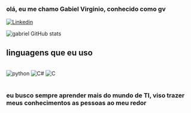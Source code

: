 
### olá, eu me chamo Gabiel Virginio, conhecido como gv

[![Linkedin](https://img.shields.io/badge/LinkedIn-0077B5?style=for-the-badge&logo=linkedin&logoColor=white)](https://www.linkedin.com/in/gabriel-virginio-8819a5318/)

![gabriel GitHub stats](https://github-readme-stats.vercel.app/api?username=gv64&show_icons=true&theme=dark)

## linguagens que eu uso

<div style="display: inline_block"><br/>
 <img aling="center" alt="python" src="https://img.shields.io/badge/Python-3776AB?style=for-the-badge&logo=python&logoColor=white" />
  <img aling="center" alt="C#" src="https://img.shields.io/badge/C%23-239120?style=for-the-badge&logo=c-sharp&logoColor=white" />
  <img aling="center" alt="C" src="https://img.shields.io/badge/C-00599C?style=for-the-badge&logo=c&logoColor=white" />
</div><br/>

### eu busco sempre aprender mais do mundo de TI, viso trazer meus conhecimentos as pessoas ao meu redor
